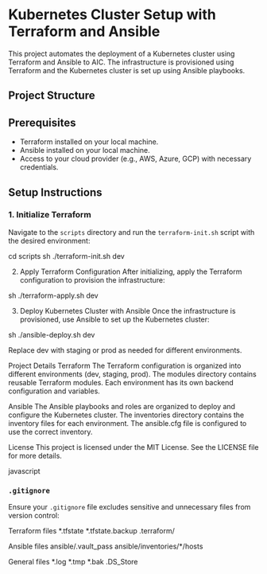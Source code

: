 # Kubernetes Cluster Setup with Terraform and Ansible

This project automates the deployment of a Kubernetes cluster using Terraform and Ansible to AIC. The infrastructure is provisioned using Terraform and the Kubernetes cluster is set up using Ansible playbooks.

## Project Structure


## Prerequisites

- Terraform installed on your local machine.
- Ansible installed on your local machine.
- Access to your cloud provider (e.g., AWS, Azure, GCP) with necessary credentials.

## Setup Instructions

### 1. Initialize Terraform

Navigate to the `scripts` directory and run the `terraform-init.sh` script with the desired environment:

cd scripts
sh ./terraform-init.sh dev

2. Apply Terraform Configuration
After initializing, apply the Terraform configuration to provision the infrastructure:

sh ./terraform-apply.sh dev

3. Deploy Kubernetes Cluster with Ansible
Once the infrastructure is provisioned, use Ansible to set up the Kubernetes cluster:

sh ./ansible-deploy.sh dev

Replace dev with staging or prod as needed for different environments.

Project Details
Terraform
The Terraform configuration is organized into different environments (dev, staging, prod).
The modules directory contains reusable Terraform modules.
Each environment has its own backend configuration and variables.

Ansible
The Ansible playbooks and roles are organized to deploy and configure the Kubernetes cluster.
The inventories directory contains the inventory files for each environment.
The ansible.cfg file is configured to use the correct inventory.

License
This project is licensed under the MIT License. See the LICENSE file for more details.

javascript
### `.gitignore`

Ensure your `.gitignore` file excludes sensitive and unnecessary files from version control:

Terraform files
*.tfstate
*.tfstate.backup
.terraform/

Ansible files
ansible/.vault_pass
ansible/inventories/*/hosts

General files
*.log
*.tmp
*.bak
.DS_Store
